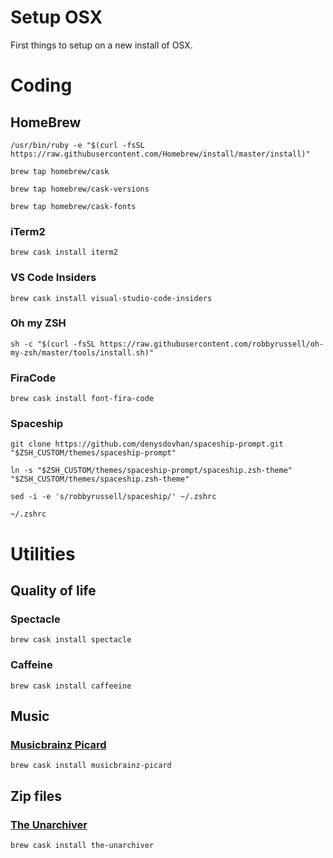 # Setup OSX
First things to setup on a new install of OSX.

# Coding

## HomeBrew

`/usr/bin/ruby -e "$(curl -fsSL https://raw.githubusercontent.com/Homebrew/install/master/install)"`

`brew tap homebrew/cask`

`brew tap homebrew/cask-versions`

`brew tap homebrew/cask-fonts`

### iTerm2

`brew cask install iterm2`

### VS Code Insiders

`brew cask install visual-studio-code-insiders`

### Oh my ZSH
`sh -c "$(curl -fsSL https://raw.githubusercontent.com/robbyrussell/oh-my-zsh/master/tools/install.sh)"`

### FiraCode
`brew cask install font-fira-code`

### Spaceship
`git clone https://github.com/denysdovhan/spaceship-prompt.git "$ZSH_CUSTOM/themes/spaceship-prompt"`

`ln -s "$ZSH_CUSTOM/themes/spaceship-prompt/spaceship.zsh-theme" "$ZSH_CUSTOM/themes/spaceship.zsh-theme"`

`sed -i -e 's/robbyrussell/spaceship/' ~/.zshrc`

`~/.zshrc`

# Utilities

## Quality of life

### Spectacle
`brew cask install spectacle`

### Caffeine
`brew cask install caffeeine`

## Music

### [Musicbrainz Picard](https://picard.musicbrainz.org/)

`brew cask install musicbrainz-picard`

## Zip files

### [The Unarchiver](https://theunarchiver.com/)

`brew cask install the-unarchiver`
